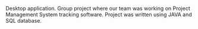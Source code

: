 Desktop application.
Group project where our team was working on Project Management System tracking software.
Project was written using JAVA and SQL database.
